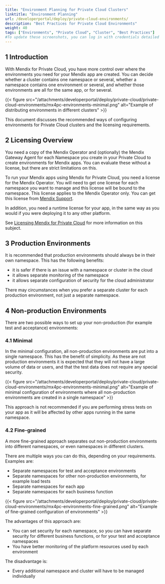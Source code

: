 ```yaml
---
title: "Environment Planning for Private Cloud Clusters"
linktitle: "Environment Planning"
url: /developerportal/deploy/private-cloud-environments/
description: "Best Practices for Private Cloud Environments"
weight: 40
tags: ["Environments", "Private Cloud", "Cluster", "Best Practices"]
#To update these screenshots, you can log in with credentials detailed in How to Update Screenshots Using Team Apps.
---
```


## 1 Introduction

With Mendix for Private Cloud, you have more control over where the environments you need for your Mendix app are created. You can decide whether a cluster contains one namespace or several, whether a namespace contains one environment or several, and whether those environments are all for the same app, or for several.

{{< figure src="/attachments/developerportal/deploy/private-cloud/private-cloud-environments/mx4pc-environments-minimal.png" alt="Example of distributing environments in different clusters" >}}

This document discusses the recommended ways of configuring environments for Private Cloud clusters and the licensing requirements.

## 2 Licensing Overview

You need a copy of the Mendix Operator and (optionally) the Mendix Gateway Agent for each Namespace you create in your Private Cloud to create environments for Mendix apps. You can evaluate these without a license, but there are strict limitations on this.

To run your Mendix apps using Mendix for Private Cloud, you need a license for the Mendix Operator. You will need to get one license for each namespace you want to manage and this license will be bound to the namespace. This license applies to the Mendix Operator only. You can get this license from [Mendix Support](https://support.mendix.com).

In addition, you need a runtime license for your app, in the same way as you would if you were deploying it to any other platform.

See [Licensing Mendix for Private Cloud](/developerportal/deploy/private-cloud/#licensing) for more information on this subject.

## 3 Production Environments

It is recommended that production environments should always be in their own namespace. This has the following benefits:

* it is safer if there is an issue with a namespace or cluster in the cloud
* it allows separate monitoring of the namespace
* it allows separate configuration of security for the cloud administrator

There may circumstances when you prefer a separate cluster for each production environment, not just a separate namespace.

## 4 Non-production Environments

There are two possible ways to set up your non-production (for example test and acceptance) environments:

### 4.1 Minimal

In the minimal configuration, all non-production environments are put into a single namespace. This has the benefit of simplicity. As these are not production environments it is expected that they will not have a large volume of data or users, and that the test data does not require any special security.

{{< figure src="/attachments/developerportal/deploy/private-cloud/private-cloud-environments/mx4pc-environments-minimal.png" alt="Example of minimal configuration of environments where all non-production environments are created in a single namespace" >}}

This approach is not recommended if you are performing stress tests on your app as it will be affected by other apps running in the same namespace.

### 4.2 Fine-grained

A more fine-grained approach separates out non-production environments into different namespaces, or even namespaces in different clusters.

There are multiple ways you can do this, depending on your requirements. Examples are:

* Separate namespaces for test and acceptance environments
* Separate namespaces for other non-production environments, for example load tests
* Separate namespaces for each app
* Separate namespaces for each business function

{{< figure src="/attachments/developerportal/deploy/private-cloud/private-cloud-environments/mx4pc-environments-fine-grained.png" alt="Example of fine-grained configuration of environments" >}}

The advantages of this approach are:

* You can set security for each namespace, so you can have separate security for different business functions, or for your test and acceptance namespaces
* You have better monitoring of the platform resources used by each environment

The disadvantage is:

* Every additional namespace and cluster will have to be managed individually
